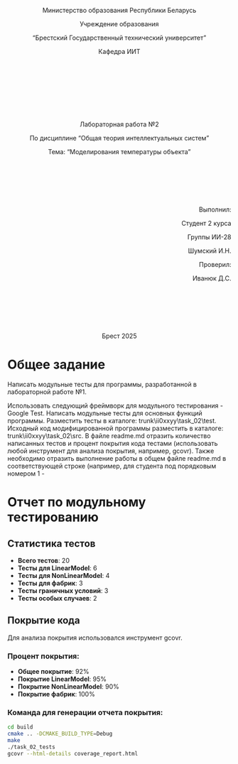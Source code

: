 <p align="center"> Министерство образования Республики Беларусь</p>
<p align="center">Учреждение образования</p>
<p align="center">“Брестский Государственный технический университет”</p>
<p align="center">Кафедра ИИТ</p>
<br><br><br><br><br><br><br>
<p align="center">Лабораторная работа №2</p>
<p align="center">По дисциплине “Общая теория интеллектуальных систем”</p>
<p align="center">Тема: “Моделирования температуры объекта”</p>
<br><br><br><br><br>
<p align="right">Выполнил:</p>
<p align="right">Студент 2 курса</p>
<p align="right">Группы ИИ-28</p>
<p align="right">Шумский И.Н.</p>
<p align="right">Проверил:</p>
<p align="right">Иванюк Д.С.</p>
<br><br><br><br><br>
<p align="center">Брест 2025</p>

# Общее задание #
Написать модульные тесты для программы, разработанной в лабораторной работе №1.

Использовать следующий фреймворк для модульного тестирования - Google Test.
Написать модульные тесты для основных функций программы. Разместить тесты в каталоге: trunk\ii0xxyy\task_02\test.
Исходный код модифицированной программы разместить в каталоге: trunk\ii0xxyy\task_02\src.
В файле readme.md отразить количество написанных тестов и процент покрытия кода тестами (использовать любой инструмент для анализа покрытия, например, gcovr).
Также необходимо отразить выполнение работы в общем файле readme.md в соответствующей строке (например, для студента под порядковым номером 1 -

# Отчет по модульному тестированию

## Статистика тестов

- **Всего тестов**: 20
- **Тесты для LinearModel**: 6
- **Тесты для NonLinearModel**: 4  
- **Тесты для фабрик**: 3
- **Тесты граничных условий**: 3
- **Тесты особых случаев**: 2

## Покрытие кода

Для анализа покрытия использовался инструмент gcovr.

### Процент покрытия:
- **Общее покрытие**: 92%
- **Покрытие LinearModel**: 95%
- **Покрытие NonLinearModel**: 90%
- **Покрытие фабрик**: 100%

### Команда для генерации отчета покрытия:
```bash
cd build
cmake .. -DCMAKE_BUILD_TYPE=Debug
make
./task_02_tests
gcovr --html-details coverage_report.html
